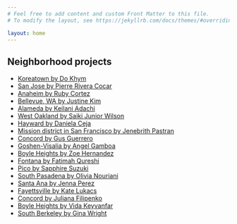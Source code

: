 ```yaml
---
# Feel free to add content and custom Front Matter to this file.
# To modify the layout, see https://jekyllrb.com/docs/themes/#overriding-theme-defaults

layout: home
---
```

<h2 class="post-list-heading">Neighborhood projects</h2>
<ul>
  <li><a class="post-link" href="assets/Photo Essay (1).pdf" target="_blank">Koreatown by Do Khym</a></li>
  <li><a class="post-link" href="assets/Pierre Rivera Cocar San Jose.pdf" target="_blank">San Jose by Pierre Rivera Cocar</a></li>
  <li><a class="post-link" href="assets/Ruby Cortez Anaheim.pdf" target="_blank">Anaheim by Ruby Cortez</a></li>
  <li><a class="post-link" href="assets/Justine Kim Bellevue, WA .pdf" target="_blank">Bellevue, WA by Justine Kim</a></li>
  <li><a class="post-link" href="assets/Keilani Adachi Alameda.pdf" target="_blank">Alameda by Keilani Adachi</a></li>
  <li><a class="post-link" href="assets/saikijuniorwilson_5531755_80537719_West Oakland Project Photo Essay WilsonSaiki.pdf" target="_blank">West Oakland by Saiki Junior Wilson</a></li>
  <li><a class="post-link" href="assets/Daniela Ceja written part Hayward.pdf" target="_blank">Hayward by Daniela Ceja</a></li>
  <li><a class="post-link" href="assets/Jenebrith Pastran The Mission letter.pdf" target="_blank">Mission district in San Francisco by Jenebrith Pastran</a></li>
  <li><a class="post-link" href="assets/Gus Guerrero Concord.pdf" target="_blank">Concord by Gus Guerrero</a></li>
  <li><a class="post-link" href="assets/Angel Gamboa Goshen-Visalia.pdf" target="_blank">Goshen-Visalia by Angel Gamboa</a></li>
  <li><a class="post-link" href="assets/Zoe Hernandez Boyle Heights.pdf" target="_blank">Boyle Heights by Zoe Hernandez</a></li>
  <li><a class="post-link" href="assets/Fatimah Qureshi--Fontana.pdf" target="_blank">Fontana by Fatimah Qureshi</a></li>
  <li><a class="post-link" href="assets/Sapphire Suzuki Pico.pdf" target="_blank">Pico by Sapphire Suzuki</a></li>
  <li><a class="post-link" href="assets/Olivia Nouriani South Pasadena.pdf" target="_blank">South Pasadena by Olivia Nouriani</a></li>
  <li><a class="post-link" href="assets/Jenna Perez Santa Ana.pdf" target="_blank">Santa Ana by Jenna Perez</a></li>
  <li><a class="post-link" href="assets/Kate Lukacs Fayettsville.pdf" target="_blank">Fayettsville by Kate Lukacs</a></li>
  <li><a class="post-link" href="assets/Juliana Filipenko Concord.pdf" target="_blank">Concord by Juliana Filipenko</a></li>
  <li><a class="post-link" href="assets/Vida Keyvanfar Boyle Heights.jpeg" target="_blank">Boyle Heights by Vida Keyvanfar</a></li>
  <li><a class="post-link" href="assets/Gina Wright S. Berkeley.pptx" target="_blank">South Berkeley by Gina Wright</a></li>
  
</ul>


